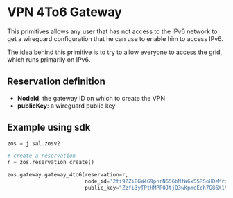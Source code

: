 # VPN 4To6 Gateway

This primitives allows any user that has not access to the IPv6 network to get a wireguard configuration that he can use to enable him to access IPv6.

The idea behind this primitive is to try to allow everyone to access the grid, which runs primarily on IPv6.

## Reservation definition

- **NodeId**: the gateway ID on which to create the VPN
- **publicKey**: a wireguard public key


## Example using sdk

```python
zos = j.sal.zosv2

# create a reservation
r = zos.reservation_create()

zos.gateway.gateway_4to6(reservation=r,
                         node_id='2fi9ZZiBGW4G9pnrN656bMfW6x55RSoHDeMrd9pgSA8T',
                         public_key="Zzfi3yTPtHMPF0JtjQ3wKpmeEch7G86X1NC5Qwvx0Sc=")
```
